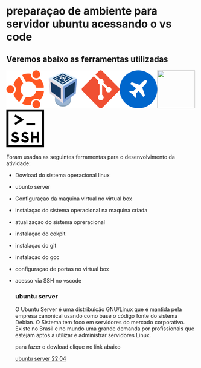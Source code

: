 # preparaçao de ambiente para servidor ubuntu acessando o vs code

## Veremos abaixo as ferramentas utilizadas 

<p aling=center>
<img src=logoubuntu.png width=100 height=100><img src=logovm.png width=100 height=100><img src=logogit.png width=100 height=100><img src=logocokckpit.png width=100 height=100><img src=logovscode.png width=100 height=100><img src=logossh.png width=100 height=100>
</p>

Foram usadas as seguintes ferramentas para o desenvolvimento da atividade:

- Dowload do sistema operacional linux

- ubunto server

- Configuraçao da maquina virtual no virtual box 

- instalaçao do sistema operacional na maquina criada

- atualizaçao do sistema opreracional

- instalaçao do cokpit

- instalaçao do git

- instalaçao do gcc

- configuraçao de portas no virtual box 

- acesso via SSH no vscode
    

    ### ubuntu server

    O Ubuntu Server é uma distribuição GNU/Linux que é mantida pela empresa canonical usando como base o código  fonte do sistema Debian. O Sistema tem foco em  servidores do mercado  corporativo. Existe no Brasil e no mundo uma grande demanda por profissionais que  estejam aptos a utilizar e administrar servidores Linux.

    para fazer o dowload clique no link abaixo 


    <a href="https://ubuntu.com/download/server">ubuntu server 22.04 </a>